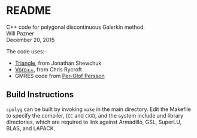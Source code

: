 # README #

C++ code for polygonal discontinuous Galerkin method.  
Will Pazner  
December 20, 2015

The code uses:

- [Triangle](https://www.cs.cmu.edu/~quake/triangle.html), from Jonathan Shewchuk
- [Voro++](http://math.lbl.gov/voro++/), from Chris Rycroft
- GMRES code from [Per-Olof Persson](http://persson.berkeley.edu)

## Build Instructions

`cpolyg` can be built by invoking `make` in the main directory. Edit the Makefile to 
specify the compiler, (`CC` and `CXX`), and the system include and library directories,
which are required to link against Armadillo, GSL, SuperLU, BLAS, and LAPACK.
